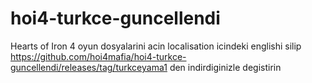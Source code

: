 # hoi4-turkce-guncellendi

Hearts of Iron 4 oyun dosyalarini acin localisation icindeki englishi silip https://github.com/hoi4mafia/hoi4-turkce-guncellendi/releases/tag/turkceyama1 den indirdiginizle degistirin
